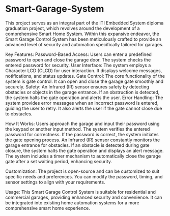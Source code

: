 # Smart-Garage-System
This project serves as an integral part of the ITI Embedded System diploma graduation project, which revolves around the development of a comprehensive Smart Home System.
Within this expansive endeavor, the Smart Garage Control System has been meticulously crafted to provide an advanced level of security and automation specifically tailored for garages.


Key Features:
      Password-Based Access: Users can enter a predefined password to open and close the garage door. The system checks the entered password for security.
      User Interface: The system employs a Character LCD (CLCD) for user interaction. It displays welcome messages, notifications, and status updates.
      Gate Control: The core functionality of the system is gate control. It can open and close the garage gate smoothly and securely.
      Safety: An Infrared (IR) sensor ensures safety by detecting obstacles or objects in the garage entrance. 
              If an obstruction is detected, the system halts the gate operation and alerts the user.
      Error Handling: The system provides error messages when an incorrect password is entered, guiding the user to retry. 
              It also alerts the user if the gate cannot close due to obstacles.

How It Works:
      Users approach the garage and input their password using the keypad or another input method.
      The system verifies the entered password for correctness.
      If the password is correct, the system initiates the gate opening process.
      An Infrared (IR) sensor constantly monitors the garage entrance for obstacles. 
      If an obstacle is detected during gate closure, the system halts the gate operation and displays an alert message.
      The system includes a timer mechanism to automatically close the garage gate after a set waiting period, enhancing security.
      
Customization:
      The project is open-source and can be customized to suit specific needs and preferences. 
      You can modify the password, timing, and sensor settings to align with your requirements.

Usage:
      This Smart Garage Control System is suitable for residential and commercial garages, providing enhanced security and convenience. 
      It can be integrated into existing home automation systems for a more comprehensive smart home experience.
